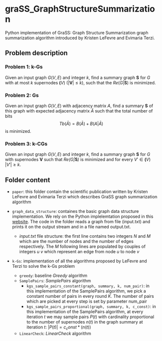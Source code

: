 # graSS_GraphStructureSummarization
Python implementation of GraSS: Graph Structure Summarization graph summarization algorithm introduced by Kristen LeFevre and Evimaria Terzi.

## Problem description
### Problem 1: k-Gs
Given an input graph $G(V,E)$ and integer $k$, find a summary graph $\pmb{S}$ for $G$ with at most $k$ supernodes $\pmb(V)$ $(|\boldsymbol{V}| \leq k)$, such that the $\mathit{Re}(G|\pmb{S})$ is minimized.

### Problem 2: Gs
Given an input graph $G(V,E)$ with adjacency matrix $A$, find a summary $\pmb{S}$ of this graph with expected adjacency matrix $\bar{A}$ such that the total number of bits $$Tb(\bar{A}) = B(\bar{A})+B(A|\bar{A})$$
is minimized.

### Problem 3: k-CGs
Given an input graph $G(V,E)$ and integer $k$, find a summary graph $\pmb{S}$ for $G$ with supernodes $\pmb{V}$ such that $\mathit{Re(G|\pmb{S})}$ is minimized and for every $V' \in \pmb(V)$ $|V'| \geq k$.

## Folder content
- `paper`: this folder contain the scientific publication written by Kristen LeFevre and Evimaria Terzi which describes GraSS graph summarization algorithm

- `graph_data_structure`: containes the basic graph data structure implementation. We rely on the Python implelemtation proposed in this [website](https://towardsdatascience.com/a-complete-guide-to-graphs-in-python-845a0a3381a1). The code in the folder reads a graph from file (input.txt) and prints it on the output stream and in a file named output.txt.
    - *input.txt* file structure: the first line contains two integers *N* and *M* which are the number of nodes and the number of edges respectively. The *M* following lines are populated by couples of integers *u* *v* which represent an edge from node *u* to node *v*
    
- `k-Gs`: implementation of all the algorithms proposed by LeFevre and Terzi to solve the k-Gs problem
    - `greedy`: baseline *Greedy* algorithm
    - `SamplePairs`: *SamplePairs* algorithm
        - `kgs_sample_pairs_constant(graph, summary, k, num_pair)`: in this implementation of the SamplePairs algorithm, we pick a constant number of pairs in every round $K$. The number of pairs which are picked at every step is set by parameter num_pair
        - `kgs_sample_pairs_proportional(graph, summary, k, c_const)`: in this implementation of the SamplePairs algorithm, at every iteration $t$ we may sample pairs $P(t)$ with cardinality proportional to the number of supernodes $n(t)$ in the graph summary at iteration $t$: $|P(t)| = \mathit{c_const}*(n(t))$   
    - `LinearCheck`: *LinearCheck* algorithm
